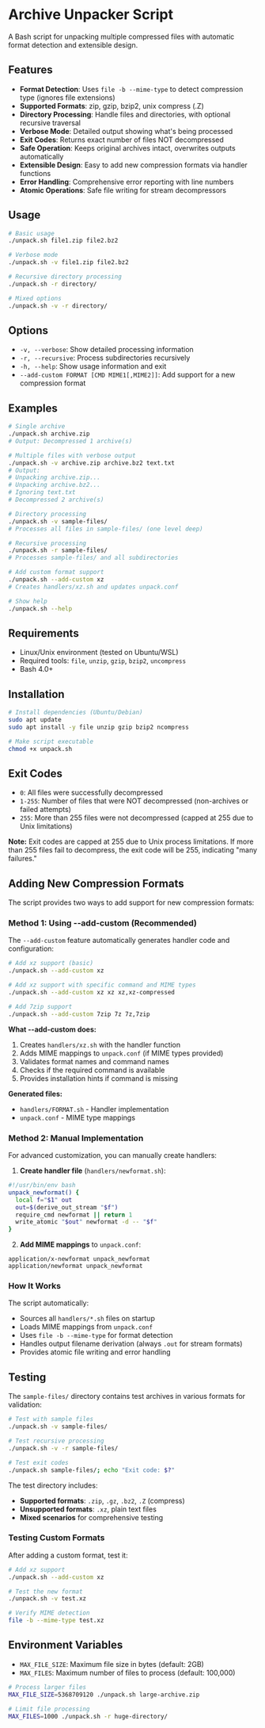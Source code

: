 # Archive Unpacker Script

A Bash script for unpacking multiple compressed files with automatic format detection and extensible design.

## Features

- **Format Detection**: Uses `file -b --mime-type` to detect compression type (ignores file extensions)
- **Supported Formats**: zip, gzip, bzip2, unix compress (.Z)
- **Directory Processing**: Handle files and directories, with optional recursive traversal
- **Verbose Mode**: Detailed output showing what's being processed
- **Exit Codes**: Returns exact number of files NOT decompressed
- **Safe Operation**: Keeps original archives intact, overwrites outputs automatically
- **Extensible Design**: Easy to add new compression formats via handler functions
- **Error Handling**: Comprehensive error reporting with line numbers
- **Atomic Operations**: Safe file writing for stream decompressors

## Usage

```bash
# Basic usage
./unpack.sh file1.zip file2.bz2

# Verbose mode
./unpack.sh -v file1.zip file2.bz2

# Recursive directory processing
./unpack.sh -r directory/

# Mixed options
./unpack.sh -v -r directory/
```

## Options

- `-v, --verbose`: Show detailed processing information
- `-r, --recursive`: Process subdirectories recursively
- `-h, --help`: Show usage information and exit
- `--add-custom FORMAT [CMD MIME1[,MIME2]]`: Add support for a new compression format

## Examples

```bash
# Single archive
./unpack.sh archive.zip
# Output: Decompressed 1 archive(s)

# Multiple files with verbose output
./unpack.sh -v archive.zip archive.bz2 text.txt
# Output:
# Unpacking archive.zip...
# Unpacking archive.bz2...
# Ignoring text.txt
# Decompressed 2 archive(s)

# Directory processing
./unpack.sh -v sample-files/
# Processes all files in sample-files/ (one level deep)

# Recursive processing
./unpack.sh -r sample-files/
# Processes sample-files/ and all subdirectories

# Add custom format support
./unpack.sh --add-custom xz
# Creates handlers/xz.sh and updates unpack.conf

# Show help
./unpack.sh --help
```

## Requirements

- Linux/Unix environment (tested on Ubuntu/WSL)
- Required tools: `file`, `unzip`, `gzip`, `bzip2`, `uncompress`
- Bash 4.0+

## Installation

```bash
# Install dependencies (Ubuntu/Debian)
sudo apt update
sudo apt install -y file unzip gzip bzip2 ncompress

# Make script executable
chmod +x unpack.sh
```

## Exit Codes

- `0`: All files were successfully decompressed
- `1-255`: Number of files that were NOT decompressed (non-archives or failed attempts)
- `255`: More than 255 files were not decompressed (capped at 255 due to Unix limitations)

**Note:** Exit codes are capped at 255 due to Unix process limitations. If more than 255 files fail to decompress, the exit code will be 255, indicating "many failures."

## Adding New Compression Formats

The script provides two ways to add support for new compression formats:

### Method 1: Using --add-custom (Recommended)

The `--add-custom` feature automatically generates handler code and configuration:

```bash
# Add xz support (basic)
./unpack.sh --add-custom xz

# Add xz support with specific command and MIME types
./unpack.sh --add-custom xz xz xz,xz-compressed

# Add 7zip support
./unpack.sh --add-custom 7zip 7z 7z,7zip
```

**What --add-custom does:**
1. Creates `handlers/xz.sh` with the handler function
2. Adds MIME mappings to `unpack.conf` (if MIME types provided)
3. Validates format names and command names
4. Checks if the required command is available
5. Provides installation hints if command is missing

**Generated files:**
- `handlers/FORMAT.sh` - Handler implementation
- `unpack.conf` - MIME type mappings

### Method 2: Manual Implementation

For advanced customization, you can manually create handlers:

1. **Create handler file** (`handlers/newformat.sh`):
```bash
#!/usr/bin/env bash
unpack_newformat() {
  local f="$1" out
  out=$(derive_out_stream "$f")
  require_cmd newformat || return 1
  write_atomic "$out" newformat -d -- "$f"
}
```

2. **Add MIME mappings** to `unpack.conf`:
```
application/x-newformat unpack_newformat
application/newformat unpack_newformat
```

### How It Works

The script automatically:
- Sources all `handlers/*.sh` files on startup
- Loads MIME mappings from `unpack.conf`
- Uses `file -b --mime-type` for format detection
- Handles output filename derivation (always `.out` for stream formats)
- Provides atomic file writing and error handling

## Testing

The `sample-files/` directory contains test archives in various formats for validation:

```bash
# Test with sample files
./unpack.sh -v sample-files/

# Test recursive processing
./unpack.sh -v -r sample-files/

# Test exit codes
./unpack.sh sample-files/; echo "Exit code: $?"
```

The test directory includes:
- **Supported formats**: `.zip`, `.gz`, `.bz2`, `.Z` (compress)
- **Unsupported formats**: `.xz`, plain text files
- **Mixed scenarios** for comprehensive testing

### Testing Custom Formats

After adding a custom format, test it:

```bash
# Add xz support
./unpack.sh --add-custom xz

# Test the new format
./unpack.sh -v test.xz

# Verify MIME detection
file -b --mime-type test.xz
```

## Environment Variables

- `MAX_FILE_SIZE`: Maximum file size in bytes (default: 2GB)
- `MAX_FILES`: Maximum number of files to process (default: 100,000)

```bash
# Process larger files
MAX_FILE_SIZE=5368709120 ./unpack.sh large-archive.zip

# Limit file processing
MAX_FILES=1000 ./unpack.sh -r huge-directory/
```